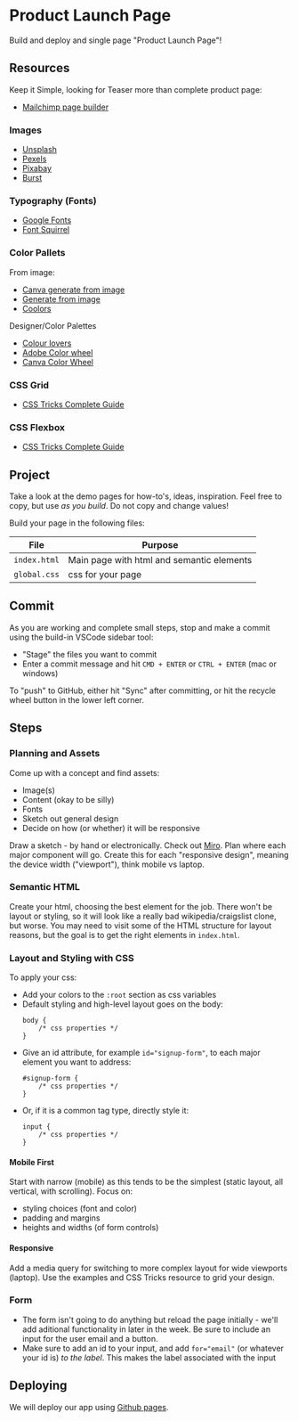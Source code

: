# Product Launch Page

Build and deploy and single page "Product Launch Page"!

## Resources

Keep it Simple, looking for Teaser more than complete product page:

- [Mailchimp page builder](https://mailchimp.com/features/landing-pages)

### Images

- [Unsplash](https://unsplash.com/)
- [Pexels](https://www.pexels.com/)
- [Pixabay](https://pixabay.com/)
- [Burst](https://burst.shopify.com/)

### Typography (Fonts)

- [Google Fonts](https://fonts.google.com/)
- [Font Squirrel](https://www.fontsquirrel.com/)

### Color Pallets

From image:

- [Canva generate from image](https://www.canva.com/colors/color-palette-generator/)
- [Generate from image](https://imagecolorpicker.com/)
- [Coolors](https://coolors.co/image-picker)

Designer/Color Palettes

- [Colour lovers](https://www.colourlovers.com/)
- [Adobe Color wheel](https://color.adobe.com/create/color-wheel)
- [Canva Color Wheel](https://www.canva.com/colors/color-wheel/)

### CSS Grid

- [CSS Tricks Complete Guide](https://css-tricks.com/snippets/css/complete-guide-grid/)

### CSS Flexbox

- [CSS Tricks Complete Guide](https://css-tricks.com/snippets/css/a-guide-to-flexbox/)

## Project

Take a look at the demo pages for how-to's, ideas, inspiration. Feel free to copy,
but use _as you build_. Do not copy and change values!

Build your page in the following files:

| File         | Purpose                                   |
| ------------ | ----------------------------------------- |
| `index.html` | Main page with html and semantic elements |
| `global.css` | css for your page                         |

## Commit

As you are working and complete small steps, stop and make a commit using the
build-in VSCode sidebar tool:

- "Stage" the files you want to commit
- Enter a commit message and hit `CMD + ENTER` or `CTRL + ENTER` (mac or windows)

To "push" to GitHub, either hit "Sync" after committing, or hit the recycle wheel button in the lower left corner.

## Steps

### Planning and Assets

Come up with a concept and find assets:

- Image(s)
- Content (okay to be silly)
- Fonts
- Sketch out general design
- Decide on how (or whether) it will be responsive

Draw a sketch - by hand or electronically. Check out [Miro](miro.com). Plan where each major component will go. Create this for each "responsive design", meaning the device width ("viewport"), think mobile vs laptop.

### Semantic HTML

Create your html, choosing the best element for the job. There won't be layout or styling, so it will look like a really bad wikipedia/craigslist clone, but worse. You may need to visit some of the HTML structure for layout reasons, but the goal is to get the right elements in `index.html`.

### Layout and Styling with CSS

To apply your css:

- Add your colors to the `:root` section as css variables
- Default styling and high-level layout goes on the body:
  ```
  body {
      /* css properties */
  }
  ```
- Give an id attribute, for example `id="signup-form"`, to each major element you want to address:
  ```
  #signup-form {
      /* css properties */
  }
  ```
- Or, if it is a common tag type, directly style it:
  ```
  input {
      /* css properties */
  }
  ```

#### Mobile First

Start with narrow (mobile) as this tends to be the simplest (static layout, all vertical, with scrolling). Focus on:

- styling choices (font and color)
- padding and margins
- heights and widths (of form controls)

#### Responsive

Add a media query for switching to more complex layout for wide viewports (laptop). Use the examples and CSS Tricks resource to grid your design.

### Form

- The form isn't going to do anything but reload the page initially - we'll add aditional functionality in later in the week. Be sure to include an input for the user email and a button.
- Make sure to add an id to your input, and add `for="email"` (or whatever your id is) _to the label_. This makes the label associated with the input

## Deploying

We will deploy our app using [Github pages](https://github.com/alchemycodelab/config-build-deploy/tree/main/git-pages).
